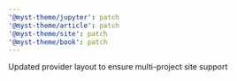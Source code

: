 ```yaml
---
'@myst-theme/jupyter': patch
'@myst-theme/article': patch
'@myst-theme/site': patch
'@myst-theme/book': patch
---
```


Updated provider layout to ensure multi-project site support
